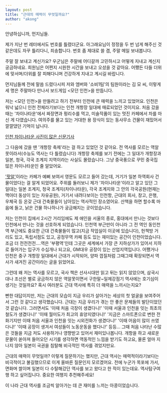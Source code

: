 ```yaml
---
layout: post
title: "근대의 매력이 무엇일까요?"
author: "akong"
---
```

안녕하십니까, 먼지님들. 


제가 지난 번 레터에서도 번호를 틀렸더군요. 아그래요님이 정정을 두 번 넘게 해주신 것 같은데도 자꾸 틀리다니, 죄송합니다. 번호 좀 제대로 쓸 겸, 주말 메일 보내봅니다. 

주말 잘 보내고 계신가요? 우군님은 주말에 어디갈까 고민하시고 어떻게 지내고 계신지 궁금하네요. 희원님은 어쩐지 시원한 시간을 보내고 오셨을 것 같아요. 어쨌든 다들 더위에 맞서며/더위를 잘 피해다니며 건강하게 지내고 계시길 바랍니다.

먼지님들께 전에 말씀 드렸다시피 저와 엠버와 '소비1팀'의 팀원이라는 김 모 씨, 이렇게 세 명은 주말마다 만나서 보드게임 <모던 인천>을 만듭니다.  

저는 <모던 인천>을 만들려고 하기 전부터 인천에 큰 매력을 느끼고 있었어요. 인천은 워낙 넓으니 인천 전체라기보다는 인천 개항장 일대에 매료되었던 것이지요. 처음 갔을 때는 '차이나타운'에서 짜장면과 펑리수를 먹고, 미술작품이 있는 멋진 카페에서 차를 마신 게 다였습니다. 여의주를 물고 있는 거대한 용 장식이 있는 동사무소 건물이 재밌어서 깔깔댔던 기억이 납니다. 

[인천 차이나타운 사진이 많은 신문기사](http://www.sptoday.com/bbs/board.php?bo_table=article&wr_id=50480&sca=%C6%F7%C5%E4%B4%BA%BD%BA%2F%C8%AD%BA%B8&sop=and&page=45&p=1)

그 다음에 갔을 땐 '개항장 축제'라는 걸 하고 있었던 것 같아요. 전 역사를 모르는 역알못이라서(수능도 역사는 다 틀렸습니다) 개항장 축제를 보기 전에는 그 일대가 개항장과 일본, 청국, 각국 조계지 지역이라는 사실도 몰랐습니다. 그냥 중국풍으로 꾸민 중국집 많은 차이나타운인 줄 알았어요.

['팟알'](http://incheonport.tistory.com/1320)이라는 카페가 예뻐 보여서 영문도 모르고 들어 갔는데, 거기가 일본 하역회사 건물이었다는 걸 알게 되었어요. 주위를 둘러보니 제가 '차이나타운'이라고 알고 있던 그 일대는 일본 조계지, 청국 조계지(차이나타운), 각국 조계지와 그 안의 각국공원(현재는 맥아더 동상이 있는 자유공원), 거기서 내려다보이는 인천항, 근대의 회사, 창고, 은행, 우체국 등 온갖 근대 건축물들이 남아있는 역사적인 장소였어요. 산책을 하면 할수록 마음에 들고, 낡은 건물 하나하나가 궁금해지는 곳이었습니다.

저는 인천이 집에서 2시간 거리임에도 제 애인을 서울의 종로, 홍대에서 만나는 것보다 인천에서 만나는 것을 선호하게 되었습니다. 인천역 부근만이 아니라 그 전 역인 동인천역 부근에도 중요한 근대 건축물들이 많고(지금 작업실이 이곳에 있습니다), 헌책방 거리도 있고, 독립서점도 있고, 공정무역 카페 등도 있는 재미있는 공간이 인천이었습니다. 조금 더 전전전전....역은 '부평역'인데 그곳은 세계에서 가장 큰 지하상가가 있어서 지하로 들어가는 입구가 수십개나 되고요, GM대우 공장이 있는 산업지역입니다. 어쨌거나 인천은 중구 개항장 일대에서 근대가 시작되어, 양파 껍질처럼 그때그때 확장되면서 역사가 새겨진 공간이라는 글을 읽었어요. 

그런데 왜 저는 역사를 모르고, 국사 책은 선사시대만 읽고 뒤는 읽지 않았으며, 삼국시대나 조선은 별로 궁금하지 않은 역알못이면서 구한말~일제강점기 역사에는 호기심이 생기는 것일까요? 혹시 여러분도 근대 역사에 특히 더 매력을 느끼시는지요? 

빤한 대답이지만, 저는 근대의 모습이 지금 우리가 살아가는 세상의 첫 얼굴을 보여주어서 그런 것 같다고 생각했습니다. 근대는 지금 우리가 겪는 안 좋은 문제들의 발단이었던 것 같습니다. 그러면서도 '이때 처음 극장이 생겼다니!' '이때 서울과 인천을 잇는 최초의 철도가 생겼다니!' '이때 월미도가 최고의 휴양지였다니!' '지금은 스마트폰으로 변한 전화기지만 이때 처음 서울과 인천을 잇는 시외전화가 생겼다니!' '이때 어음이 많이 쓰였다니!' '이때 공장이 생겨서 여성들이 노동운동을 했다니!' 등등... 그때 처음 나타난 수많은 것들을 지금 저도 사용하거나 영향받고 있어서 재미있나봅니다. 개항을 하고 새로운 문물이 쏟아져 들어오던 시기를 생각하면 역동적인 느낌을 받기도 하고요, 물론 얼마 지나지 않아 일본이 국권을 침탈해 비극적인 역사를 겪었지만요. 

근대의 매력이 무엇일까? 이렇게 질문하기는 했지만, 근대 역사는 매력적이라기보다는 비극적이고 불길했으므로 이게 올바른 질문인지 모르겠어요. 전에 누군가 목포에 가서, 면화며 쌀이며 일본이 다 수탈해갔던 역사를 보고 왔다고 한 적이 있는데요. 역사탐구여행 하고 싶어집니다. 중요한 여행지 추천해주세요!

이 나라 근대 역사를 조금씩 알아가는 데 큰 재미를 느끼는 아콩이었습니다. 
